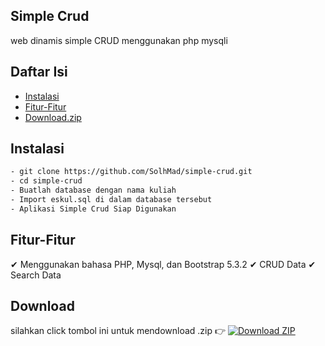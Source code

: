## <h2> Simple Crud </h2>
<p> web dinamis simple CRUD menggunakan php mysqli </p>

## Daftar Isi

- [Instalasi](#instalasi)
- [Fitur-Fitur](#fitur-fitur)
- [Download.zip](#download)

## Instalasi
```bash
- git clone https://github.com/SolhMad/simple-crud.git
- cd simple-crud
- Buatlah database dengan nama kuliah
- Import eskul.sql di dalam database tersebut
- Aplikasi Simple Crud Siap Digunakan 
```

## Fitur-Fitur
✔ Menggunakan bahasa PHP, Mysql, dan Bootstrap 5.3.2
✔ CRUD Data
✔ Search Data


## Download
silahkan click tombol ini untuk mendownload .zip 👉
[![Download ZIP](https://img.shields.io/badge/Download-ZIP-blue.svg)](https://github.com/SolhMad/simple-crud/archive/master.zip)

